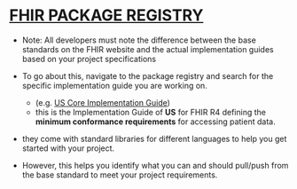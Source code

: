 [FHIR PACKAGE REGISTRY](https://registry.fhir.org/)
===============================================
- Note: All developers must note the difference between the base standards on the FHIR website and the actual implementation guides based on your project specifications
- To go about this, navigate to the package registry and search for the specific implementation guide you are working on.
  - (e.g. [US Core Implementation Guide](https://registry.fhir.org/package/hl7.fhir.us.core%7C6.1.0))
  - this is the Implementation Guide of **US** for FHIR R4 defining the **minimum conformance requirements** for accessing patient data.

- they come with standard libraries for different languages to help you get started with your project.
- However, this helps you identify what you can and should pull/push from the base standard to meet your project requirements.